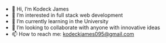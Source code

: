 - 👋 Hi, I’m Kodeck James
- 👀 I’m interested in full stack web development 
- 🌱 I’m currently learning in the University
- 💞️ I’m looking to collaborate with anyone with innovative ideas
- 📫 How to reach me: kodeckjames095@gmail.com


<!---
KodeckJames/KodeckJames is a ✨ special ✨ repository because its `README.md` (this file) appears on your GitHub profile.
You can click the Preview link to take a look at your changes.
--->
